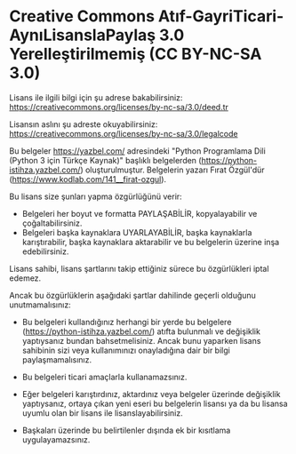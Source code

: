 # Creative Commons Atıf-GayriTicari-AynıLisanslaPaylaş 3.0 Yerelleştirilmemiş (CC BY-NC-SA 3.0)

Lisans ile ilgili bilgi için şu adrese bakabilirsiniz: https://creativecommons.org/licenses/by-nc-sa/3.0/deed.tr

Lisansın aslını şu adreste okuyabilirsiniz: https://creativecommons.org/licenses/by-nc-sa/3.0/legalcode

Bu belgeler https://yazbel.com/ adresindeki "Python Programlama Dili (Python 3 için Türkçe Kaynak)" başlıklı
belgelerden (https://python-istihza.yazbel.com/) oluşturulmuştur. Belgelerin yazarı
Fırat Özgül'dür (https://www.kodlab.com/141__firat-ozgul).

Bu lisans size şunları yapma özgürlüğünü verir:

- Belgeleri her boyut ve formatta PAYLAŞABİLİR, kopyalayabilir ve çoğaltabilirsiniz.
- Belgeleri başka kaynaklara UYARLAYABİLİR, başka kaynaklarla karıştırabilir, başka kaynaklara aktarabilir ve bu
belgelerin üzerine inşa edebilirsiniz.

Lisans sahibi, lisans şartlarını takip ettiğiniz sürece bu özgürlükleri iptal edemez.

Ancak bu özgürlüklerin aşağıdaki şartlar dahilinde geçerli olduğunu unutmamalısınız:

- Bu belgeleri kullandığınız herhangi bir yerde bu belgelere (https://python-istihza.yazbel.com/) atıfta
bulunmalı ve değişiklik yaptıysanız bundan bahsetmelisiniz. Ancak bunu yaparken lisans sahibinin sizi veya kullanımınızı
onayladığına dair bir bilgi paylaşmamalısınız.

- Bu belgeleri ticari amaçlarla kullanamazsınız.

- Eğer belgeleri karıştırdınız, aktardınız veya belgeler üzerinde değişiklik yaptıysanız, ortaya çıkan yeni eseri bu
belgelerin lisansı ya da bu lisansa uyumlu olan bir lisans ile lisanslayabilirsiniz.

- Başkaları üzerinde bu belirtilenler dışında ek bir kısıtlama uygulayamazsınız.
